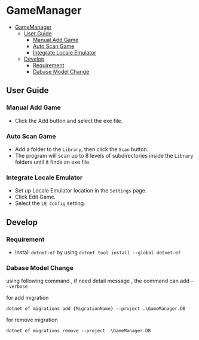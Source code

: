 # GameManager

- [GameManager](#gamemanager)
  - [User Guide](#user-guide)
    - [Manual Add Game](#manual-add-game)
    - [Auto Scan Game](#auto-scan-game)
    - [Integrate Locale Emulator](#integrate-locale-emulator)
  - [Develop](#develop)
    - [Requirement](#requirement)
    - [Dabase Model Change](#dabase-model-change)

## User Guide

### Manual Add Game

- Click the Add button and select the exe file.

### Auto Scan Game

- Add a folder to the `Library`, then click the `Scan` button.
- The program will scan up to 8 levels of subdirectories inside the `Library` folders until it finds an exe file.

### Integrate Locale Emulator

- Set up Locale Emulator location in the `Settings` page.
- Click Edit Game.
- Select the `LE Config` setting.

## Develop

### Requirement

- Install `dotnet-ef` by using `dotnet tool install --global dotnet-ef`

### Dabase Model Change

using following command , if need detail message , the command can add `--verbose`

for add migration

```shell
dotnet ef migrations add {MigrationName} --project .\GameManager.DB
```

for remove migration

```shell
dotnet ef migrations remove --project .\GameManager.DB
```
